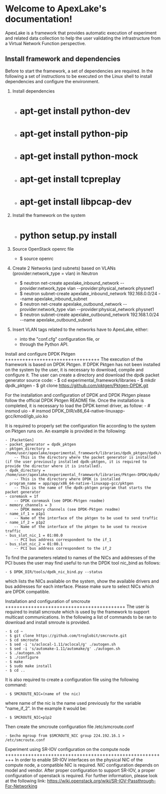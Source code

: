 Welcome to ApexLake's documentation!
====================================
ApexLake is a framework that provides automatic execution of experiment and related data collection to help
the user validating the infrastructure from a Virtual Network Function perspective.

Install framework and dependencies
----------------------------------
Before to start the framework, a set of dependencies are required.
In the following a set of instructions to be executed on the Linux shell to install dependencies and configure the environment.

1. Install dependencies
    - # apt-get install python-dev
    - # apt-get install python-pip
    - # apt-get install python-mock
    - # apt-get install tcpreplay
    - # apt-get install libpcap-dev

2. Install the framework on the system
    - # python setup.py install

3. Source OpenStack openrc file
    - $ source openrc

4. Create 2 Networks (and subnets) based on VLANs (provider:network_type = vlan) in Neutron
    - $ neutron net-create apexlake_inbound_network --provider:network_type vlan --provider:physical_network physnet1
    - $ neutron subnet-create apexlake_inbound_network 192.168.0.0/24 --name apexlake_inbound_subnet
    - $ neutron net-create apexlake_outbound_network --provider:network_type vlan --provider:physical_network physnet1
    - $ neutron subnet-create apexlake_outbound_network 192.168.1.0/24 --name apexlake_outbound_subnet

5. Insert VLAN tags related to the networks have to ApexLake, either:
    - into the "conf.cfg" configuration file, or
    - through the Python API.


Install and configure DPDK Pktgen
+++++++++++++++++++++++++++++++++
The execution of the framework is based on DPDK Pktgen.
If DPDK Pktgen has not been installed on the system by the user, it is necessary to download, compile and configure it.
The user can create a directory and download the dpdk packet generator source code:
    - $ cd experimental_framework/libraries
    - $ mkdir dpdk_pktgen
    - $ git clone https://github.com/pktgen/Pktgen-DPDK.git

For the installation and configuration of DPDK and DPDK Pktgen please follow the official DPDK Pktgen README file.
Once the installation is completed, it is necessary to load the DPDK kernel driver, as follow:
    - # insmod uio
    - # insmod DPDK_DIR/x86_64-native-linuxapp-gcc/kmod/igb_uio.ko

It is required to properly set the configuration file according to the system on Pktgen runs on.
An example is provided in the following:

    - [PacketGen]
    - packet_generator = dpdk_pktgen
    - pktgen_directory = /home/user/apexlake/experimental_framework/libraries/dpdk_pktgen/dpdk/examples/pktgen/
        -- This is the directory where the packet generator is installed (if the user previously installed dpdk-pktgen, it is required to provide the director where it is installed).
    - dpdk_directory = /home/user/apexlake/experimental_framework/libraries/Pktgen-DPDK/dpdk/
        -- This is the directory where DPDK is installed
    - program_name = app/app/x86_64-native-linuxapp-gcc/pktgen
        -- This is the name of the dpdk-pktgen program that starts the packet generator
    - coremask = 1f
        -- DPDK coremask (see DPDK-Pktgen readme)
    - memory_channels = 3
        -- DPDK memory channels (see DPDK-Pktgen readme)
    - name_if_1 = p1p1
        -- Name of the interface of the pktgen to be used to send traffic
    - name_if_2 = p1p2
        -- Name of the interface of the pktgen to be used to receive traffic
    - bus_slot_nic_1 = 01:00.0
        -- PCI bus address correspondent to the if_1
    - bus_slot_nic_2 = 01:00.1
        -- PCI bus address correspondent to the if_2


To find the parameters related to names of the NICs and addresses of the PCI buses the user may find useful to run the DPDK tool nic_bind as follows:

    - $ DPDK_DIR/tools/dpdk_nic_bind.py --status

which lists the NICs available on the system, show the available drivers and bus addresses for each interface.
Please make sure to select NICs which are DPDK compatible.

Installation and configuration of smcroute
++++++++++++++++++++++++++++++++++++++++++
The user is required to install smcroute which is used by the framework to support multicast communications.
In the following a list of commands to be ran to download and install smroute is provided.

    - $ cd ~
    - $ git clone https://github.com/troglobit/smcroute.git
    - $ cd smcroute
    - $ sed -i 's/aclocal-1.11/aclocal/g' ./autogen.sh
    - $ sed -i 's/automake-1.11/automake/g' ./autogen.sh
    - $ ./autogen.sh
    - $ ./configure
    - $ make
    - $ sudo make install
    - $ cd ..

It is also required to create a configuration file using the following command:

    - $ SMCROUTE_NIC=(name of the nic)

where name of the nic is the name used previously for the variable "name_if_2".
In the example it would be:

    - $ SMCROUTE_NIC=p1p2

Then create the smcroute configuration file /etc/smcroute.conf

    - $echo mgroup from $SMCROUTE_NIC group 224.192.16.1 > /etc/smcroute.conf


Experiment using SR-IOV configuration on the compute node
+++++++++++++++++++++++++++++++++++++++++++++++++++++++++
In order to enable SR-IOV interfaces on the physical NIC of the compute node, a compatible NIC is required.
NIC configuration depends on model and vendor. After proper configuration to support SR-IOV, a proper configuration of openstack is required.
For further information, please look at the following link:
https://wiki.openstack.org/wiki/SR-IOV-Passthrough-For-Networking
